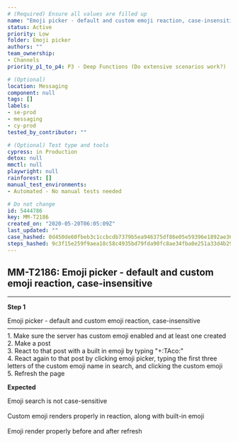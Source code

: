 ```yaml
---
# (Required) Ensure all values are filled up
name: "Emoji picker - default and custom emoji reaction, case-insensitive"
status: Active
priority: Low
folder: Emoji picker
authors: ""
team_ownership: 
- Channels
priority_p1_to_p4: P3 - Deep Functions (Do extensive scenarios work?)

# (Optional)
location: Messaging
component: null
tags: []
labels: 
- se-prod
- messaging
- cy-prod
tested_by_contributor: ""

# (Optional) Test type and tools
cypress: in Production
detox: null
mmctl: null
playwright: null
rainforest: []
manual_test_environments:
- Automated - No manual tests needed

# Do not change
id: 5444786
key: MM-T2186
created_on: "2020-05-20T06:05:09Z"
last_updated: ""
case_hashed: 0d450de60fbeb3c1ccbcdb7379b5ea946375df86e05e59396e1892ae3677d91a894d25b90ed0afe0a58b26bf9037cc2a
steps_hashed: 9c3f15e259f9aea18c58c4935bd79fda90fc8ae34fba0e251a33d4b29a0c708fc60b0b2073a398a66eb3063b0cc79525
---
```


<!-- (Auto-generated) Based on frontmatter's "key" and "name" -->

## MM-T2186: Emoji picker - default and custom emoji reaction, case-insensitive

---

**Step 1**

Emoji picker - default and custom emoji reaction, case-insensitive\
————————————————————————————\
1\. Make sure the server has custom emoji enabled and at least one created\
2\. Make a post\
3\. React to that post with a built in emoji by typing "+:TAco:"\
4\. React again to that post by clicking emoji picker, typing the first three letters of the custom emoji name in search, and clicking the custom emoji\
5\. Refresh the page

**Expected**

Emoji search is not case-sensitive\
\
Custom emoji renders properly in reaction, along with built-in emoji\
\
Emoji render properly before and after refresh
